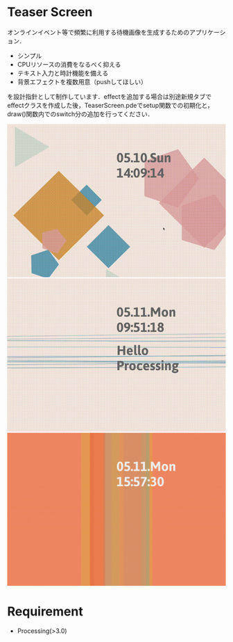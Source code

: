 # Teaser Screen
オンラインイベント等で頻繁に利用する待機画像を生成するためのアプリケーション．
  * シンプル
  * CPUリソースの消費をなるべく抑える
  * テキスト入力と時計機能を備える
  * 背景エフェクトを複数用意（pushしてほしい）

を設計指針として制作しています．effectを追加する場合は別途新規タブでeffectクラスを作成した後，TeaserScreen.pdeでsetup関数での初期化と，draw()関数内でのswitch分の追加を行ってください．

![teaser](images/WarmingGeometry.gif)
![NoiseLines](images/NoiseLines.gif)
![PastelStripes](images/PastelStripes.gif)

# Requirement
  * Processing(>3.0)